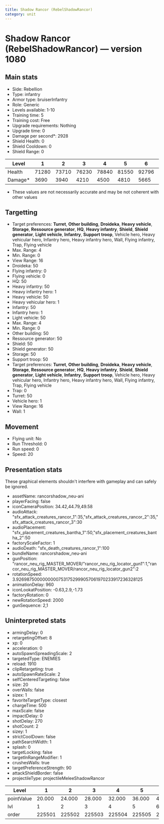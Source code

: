 ```yaml
---
title: Shadow Rancor (RebelShadowRancor)
category: unit
---
```


# Shadow Rancor (RebelShadowRancor) — version 1080

## Main stats

  * Side: Rebellion
  * Type: infantry
  * Armor type: bruiserInfantry
  * Role: Generic
  * Levels available: 1-10
  * Training time: 5
  * Training cost: Free
  * Upgrade requirements: Nothing
  * Upgrade time: 0
  * Damage per second*: 2928
  * Shield Health: 0
  * Shield Cooldown: 0
  * Shield Range: 0

|Level  |1    |2    |3    |4    |5    |6    |7    |8     |9     |10    |
|-------|-----|-----|-----|-----|-----|-----|-----|------|------|------|
|Health |71280|73710|76230|78840|81550|92796|96008|108372|112152|117175|
|Damage*|3690 |3940 |4210 |4500 |4810 |5665 |6061 |7080  |7584  |8475  |

* These values are not necessarily accurate and may be not coherent with other values

## Targetting

  * Target preferences: **Turret**, **Other building**, **Droideka**, **Heavy vehicle**, **Storage**, **Ressource generator**, **HQ**, **Heavy infantry**, **Shield**, **Shield generator**, **Light vehicle**, **Infantry**, **Support troop**, Vehicle hero, Heavy vehicular hero, Infantry hero, Heavy infantry hero, Wall, Flying infantry, Trap, Flying vehicle
  * Max. Range: 4
  * Min. Range: 0
  * View Range: 16
  * Droideka: 50
  * Flying infantry: 0
  * Flying vehicle: 0
  * HQ: 50
  * Heavy infantry: 50
  * Heavy infantry hero: 1
  * Heavy vehicle: 50
  * Heavy vehicular hero: 1
  * Infantry: 50
  * Infantry hero: 1
  * Light vehicle: 50
  * Max. Range: 4
  * Min. Range: 0
  * Other building: 50
  * Ressource generator: 50
  * Shield: 50
  * Shield generator: 50
  * Storage: 50
  * Support troop: 50
  * Target preferences: **Turret**, **Other building**, **Droideka**, **Heavy vehicle**, **Storage**, **Ressource generator**, **HQ**, **Heavy infantry**, **Shield**, **Shield generator**, **Light vehicle**, **Infantry**, **Support troop**, Vehicle hero, Heavy vehicular hero, Infantry hero, Heavy infantry hero, Wall, Flying infantry, Trap, Flying vehicle
  * Trap: 0
  * Turret: 50
  * Vehicle hero: 1
  * View Range: 16
  * Wall: 1

## Movement

  * Flying unit: No
  * Run Threshold: 0
  * Run speed: 0
  * Speed: 20

## Presentation stats

These graphical elements shouldn't interfere with gameplay and can safely be ignored.

  * assetName: rancorshadow_neu-ani
  * playerFacing: false
  * iconCameraPosition: 34.42,44.79,49.58
  * audioAttack: "sfx_attack_creatures_rancor_1":35,"sfx_attack_creatures_rancor_2":35,"sfx_attack_creatures_rancor_3":30
  * audioPlacement: "sfx_placement_creatures_bantha_1":50,"sfx_placement_creatures_bantha_2":50
  * factoryScaleFactor: 1
  * audioDeath: "sfx_death_creatures_rancor_1":100
  * bundleName: rancorshadow_neu-ani
  * gunPosition: "rancor_neu_rig_MASTER_MOVER/"rancor_neu_rig_locator_gun1":1,"rancor_neu_rig_MASTER_MOVER/rancor_neu_rig_locator_gun2":2
  * rotationSpeed: 3.92698750000000007531752999057061970233917236328125
  * animationDelay: 960
  * iconLookatPosition: -0.63,2.9,-1.73
  * factoryRotation: 0
  * newRotationSpeed: 2000
  * gunSequence: 2,1

## Uninterpreted stats

  * armingDelay: 0
  * retargetingOffset: 8
  * xp: 0
  * acceleration: 0
  * autoSpawnSpreadingScale: 2
  * targetedType: ENEMIES
  * reload: 1910
  * clipRetargeting: true
  * autoSpawnRateScale: 2
  * selfCenteredTargeting: false
  * size: 20
  * overWalls: false
  * sizex: 1
  * favoriteTargetType: closest
  * chargeTime: 500
  * maxScale: false
  * impactDelay: 0
  * shotDelay: 270
  * shotCount: 2
  * sizey: 1
  * strictCoolDown: false
  * pathSearchWidth: 1
  * splash: 0
  * targetLocking: false
  * targetInRangeModifier: 1
  * crushesWalls: true
  * targetPreferenceStrength: 90
  * attackShieldBorder: false
  * projectileType: projectileMeleeShadowRancor

|Level     |1     |2     |3     |4     |5     |6     |7     |8     |9     |10    |
|----------|------|------|------|------|------|------|------|------|------|------|
|pointValue|20.000|24.000|28.000|32.000|36.000|40.000|44.000|48.000|52.000|60.000|
|lvl       |1     |2     |3     |4     |5     |6     |7     |8     |9     |10    |
|order     |225501|225502|225503|225504|225505|225506|225507|225508|225509|225510|

